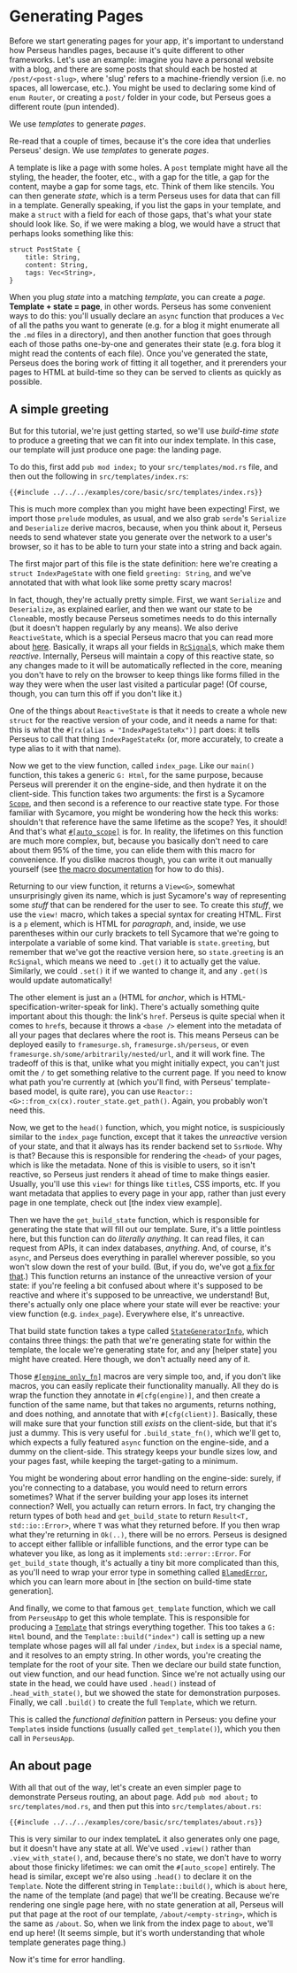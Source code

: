 # Generating Pages

Before we start generating pages for your app, it's important to understand how Perseus handles pages, because it's quite different to other frameworks. Let's use an example: imagine you have a personal website with a blog, and there are some posts that should each be hosted at `/post/<post-slug>`, where 'slug' refers to a machine-friendly version (i.e. no spaces, all lowercase, etc.). You might be used to declaring some kind of `enum Router`, or creating a `post/` folder in your code, but Perseus goes a different route (pun intended).

We use *templates* to generate *pages*.

Re-read that a couple of times, because it's the core idea that underlies Perseus' design. We use *templates* to generate *pages*.

A template is like a page with some holes. A `post` template might have all the styling, the header, the footer, etc., with a gap for the title, a gap for the content, maybe a gap for some tags, etc. Think of them like stencils. You can then generate *state*, which is a term Perseus uses for data that can fill in a template. Generally speaking, if you list the gaps in your template, and make a `struct` with a field for each of those gaps, that's what your state should look like. So, if we were making a blog, we would have a struct that perhaps looks something like this:

```
struct PostState {
    title: String,
    content: String,
    tags: Vec<String>,
}
```

When you plug *state* into a matching *template*, you can create a *page*. **Template + state = page**, in other words. Perseus has some convenient ways to do this: you'll usually declare an `async` function that produces a `Vec` of all the paths you want to generate (e.g. for a blog it might enumerate all the `.md` files in a directory), and then another function that goes through each of those paths one-by-one and generates their state (e.g. fora blog it might read the contents of each file). Once you've generated the state, Perseus does the boring work of fitting it all together, and it prerenders your pages to HTML at build-time so they can be served to clients as quickly as possible.

## A simple greeting

But for this tutorial, we're just getting started, so we'll use *build-time state* to produce a greeting that we can fit into our index template. In this case, our template will just produce one page: the landing page.

To do this, first add `pub mod index;` to your `src/templates/mod.rs` file, and then out the following in `src/templates/index.rs`:

```
{{#include ../../../examples/core/basic/src/templates/index.rs}}
```

This is much more complex than you might have been expecting! First, we import those `prelude` modules, as usual, and we also grab `serde`'s `Serialize` and `Deserialize` derive macros, because, when you think about it, Perseus needs to send whatever state you generate over the network to a user's browser, so it has to be able to turn your state into a string and back again.

The first major part of this file is the state definition: here we're creating a `struct IndexPageState` with one field `greeting: String`, and we've annotated that with what look like some pretty scary macros!

In fact, though, they're actually pretty simple. First, we want `Serialize` and `Deserialize`, as explained earlier, and then we want our state to be `Clone`able, mostly because Perseus sometimes needs to do this internally (but it doesn't happen regularly by any means). We also derive `ReactiveState`, which is a special Perseus macro that you can read more about [here](=derive.ReactiveState@perseus). Basically, it wraps all your fields in [`RcSignal`](=prelude/struct.RcSignal@sycamore)s, which make them *reactive*. Internally, Perseus will maintain a copy of this reactive state, so any changes made to it will be automatically reflected in the core, meaning you don't have to rely on the browser to keep things like forms filled in the way they were when the user last visited a particular page! (Of course, though, you can turn this off if you don't like it.)

One of the things about `ReactiveState` is that it needs to create a whole new `struct` for the reactive version of your code, and it needs a name for that: this is what the `#[rx(alias = "IndexPageStateRx")]` part does: it tells Perseus to call that thing `IndexPageStateRx` (or, more accurately, to create a type alias to it with that name). 

Now we get to the view function, called `index_page`. Like our `main()` function, this takes a generic `G: Html`, for the same purpose, because Perseus will prerender it on the engine-side, and then hydrate it on the client-side. This function takes two arguments: the first is a Sycamore [`Scope`](prelude/struct.Scope@sycamore), and then second is a reference to our reactive state type. For those familiar with Sycamore, you might be wondering how the heck this works: shouldn't that reference have the same lifetime as the scope? Yes, it should! And that's what [`#[auto_scope]`](=attr.auto_scope@perseus) is for. In reality, the lifetimes on this function are much more complex, but, because you basically don't need to care about them 95% of the time, you can elide them with this macro for convenience. If you dislike macros though, you can write it out manually yourself (see [the macro documentation](=attr.auto_scope@perseus) for how to do this).

Returning to our view function, it returns a `View<G>`, somewhat unsurprisingly given its name, which is just Sycamore's way of representing some *stuff* that can be rendered for the user to see. To create this *stuff*, we use the `view!` macro, which takes a special syntax for creating HTML. First is a `p` element, which is HTML for *paragraph*, and, inside, we use parentheses within our curly brackets to tell Sycamore that we're going to interpolate a variable of some kind. That variable is `state.greeting`, but remember that we've got the reactive version here, so `state.greeting` is an `RcSignal`, which means we need to `.get()` it to actually get the value. Similarly, we could `.set()` it if we wanted to change it, and any `.get()`s would update automatically!

The other element is just an `a` (HTML for *anchor*, which is HTML-specification-writer-speak for link). There's actually something quite important about this though: the link's `href`. Perseus is quite special when it comes to `href`s, because it throws a `<base />` element into the metadata of all your pages that declares where the root is. This means Perseus can be deployed easily to `framesurge.sh`, `framesurge.sh/perseus`, or even `framesurge.sh/some/arbitrarily/nested/url`, and it will work fine. The tradeoff of this is that, unlike what you might initially expect, you can't just omit the `/` to get something relative to the current page. If you need to know what path you're currently at (which you'll find, with Perseus' template-based model, is quite rare), you can use `Reactor::<G>::from_cx(cx).router_state.get_path()`. Again, you probably won't need this.

Now, we get to the `head()` function, which, you might notice, is suspiciously similar to the `index_page` function, except that it takes the *unreactive* version of your state, and that it always has its render backend set to `SsrNode`. Why is that? Because this is responsible for rendering the `<head>` of your pages, which is like the metadata. None of this is visible to users, so it isn't reactive, so Perseus just renders it ahead of time to make things easier. Usually, you'll use this `view!` for things like `title`s, CSS imports, etc. If you want metadata that applies to every page in your app, rather than just every page in one template, check out [the index view example].

Then we have the `get_build_state` function, which is responsible for generating the state that will fill out our template. Sure, it's a little pointless here, but this function can do *literally anything*. It can read files, it can request from APIs, it can index databases, *anything*. And, of course, it's `async`, and Perseus does everything in parallel wherever possible, so you won't slow down the rest of your build. (But, if you do, we've got [a fix for that](=utils/fn.cache_res@perseus).) This function returns an instance of the unreactive version of your state: if you're feeling a bit confused about where it's supposed to be reactive and where it's supposed to be unreactive, we understand! But, there's actually only one place where your state will ever be reactive: your view function (e.g. `index_page`). Everywhere else, it's unreactive.

That build state function takes a type called [`StateGeneratorInfo`](=prelude/struct.StateGeneratorInfo@perseus), which contains three things: the path that we're generating state for within the template, the locale we're generating state for, and any [helper state] you might have created. Here though, we don't actually need any of it.

Those [`#[engine_only_fn]`](=prelude/attr.engine_only_fn@perseus) macros are very simple too, and, if you don't like macros, you can easily replicate their functionality manually. All they do is wrap the function they annotate in `#[cfg(engine)]`, and then create a function of the same name, but that takes no arguments, returns nothing, and does nothing, and annotate that with `#[cfg(client)]`. Basically, these will make sure that your function still *exists* on the client-side, but that it's just a dummy. This is very useful for `.build_state_fn()`, which we'll get to, which expects a fully featured `async` function on the engine-side, and a dummy on the client-side. This strategy keeps your bundle sizes low, and your pages fast, while keeping the target-gating to a minimum.

You might be wondering about error handling on the engine-side: surely, if you're connecting to a database, you would need to return errors sometimes? What if the server building your app loses its internet connection? Well, you actually can return errors. In fact, try changing the return types of both `head` and `get_build_state` to return `Result<T, std::io::Error>`, where `T` was what they returned before. If you then wrap what they're returning in `Ok(..)`, there will be no errors. Perseus is designed to accept either fallible or infallible functions, and the error type can be whatever you like, as long as it implements `std::error::Error`. For `get_build_state` though, it's actually a tiny bit more complicated than this, as you'll need to wrap your error type in something called [`BlamedError`](prelude/strcut.BlamedError@perseus), which you can learn more about in [the section on build-time state generation].

And finally, we come to that famous `get_template` function, which we call from `PerseusApp` to get this whole template. This is responsible for producing a [`Template`](prelude/struct.Template@perseus) that strings everything together. This too takes a `G: Html` bound, and the `Template::build("index")` call is setting up a new template whose pages will all fal under `/index`, but `index` is a special name, and it resolves to an empty string. In other words, you're creating the template for the root of your site. Then we declare our build state function, out view function, and our head function. Since we're not actually using our state in the head, we could have used `.head()` instead of `.head_with_state()`, but we showed the state for demonstration purposes. Finally, we call `.build()` to create the full `Template`, which we return.

This is called the *functional definition* pattern in Perseus: you define your `Template`s inside functions (usually called `get_template()`), which you then call in `PerseusApp`.

## An about page

With all that out of the way, let's create an even simpler page to demonstrate Perseus routing, an about page. Add `pub mod about;` to `src/templates/mod.rs`, and then put this into `src/templates/about.rs`:

```
{{#include ../../../examples/core/basic/src/templates/about.rs}}
```

This is very similar to our index templateL it also generates only one page, but it doesn't have any state at all. We've used `.view()`  rather than `.view_with_state()`, and, because there's no state, we don't have to worry about those finicky lifetimes: we can omit the `#[auto_scope]` entirely. The head is similar, except we're also using `.head()` to declare it on the `Template`. Note the different string in `Template::build()`, which is `about` here, the name of the template (and page) that we'll be creating. Because we're rendering one single page here, with no state generation at all, Perseus will put that page at the root of our template, `/about/<empty-string>`, which is the same as `/about`. So, when we link from the index page to `about`, we'll end up here! (It seems simple, but it's worth understanding that whole template generates page thing.)

Now it's time for error handling.
